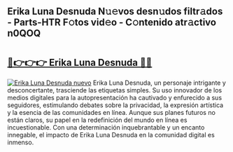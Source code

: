 ## Erika Luna Desnuda N𝚞𝚎vos desn𝚞dos filtr𝚊dos - Parts-HTR F𝚘tos vid𝚎o - C𝚘ntenido atr𝚊ctivo n0QOQ

# <h2><a href="http://mb645hl.tromn.icu/?c=Erika+Luna+Desnuda">🔗👉👉👉 Erika Luna Desnuda 🔗🔗</a></h2>

[![Erika Luna Desnuda nuevo](https://i.imgur.com/pEAQMta.gif)](http://mb645hl.tromn.icu/?c=Erika+Luna+Desnuda)
Erika Luna Desnuda, un personaje intrigante y desconcertante, trasciende las etiquetas simples. Su uso innovador de los medios digitales para la autopresentación ha cautivado y enfurecido a sus seguidores, estimulando debates sobre la privacidad, la expresión artística y la esencia de las comunidades en línea. Aunque sus planes futuros no están claros, su papel en la redefinición del mundo en línea es incuestionable. Con una determinación inquebrantable y un encanto innegable, el impacto de Erika Luna Desnuda en la comunidad digital es inmenso.

